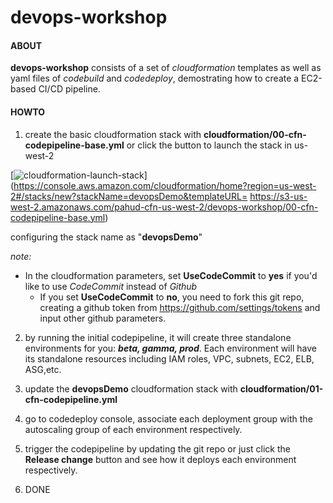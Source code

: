 # devops-workshop

#### ABOUT

**devops-workshop** consists of a set of *cloudformation* templates as well as yaml files of *codebuild* and *codedeploy*, demostrating how to create a EC2-based CI/CD pipeline.



#### HOWTO

1. create the basic cloudformation stack  with **cloudformation/00-cfn-codepipeline-base.yml** or click the button to launch the stack in us-west-2




[![cloudformation-launch-stack](https://s3.amazonaws.com/cloudformation-examples/cloudformation-launch-stack.png)](https://console.aws.amazon.com/cloudformation/home?region=us-west-2#/stacks/new?stackName=devopsDemo&templateURL=	https://s3-us-west-2.amazonaws.com/pahud-cfn-us-west-2/devops-workshop/00-cfn-codepipeline-base.yml)



configuring the stack name as "**devopsDemo**"

   *note:* 

- In the cloudformation parameters, set **UseCodeCommit** to **yes** if you'd like to use *CodeCommit* instead of *Github* 
   - If you set **UseCodeCommit** to **no**, you need to fork this git repo,  creating a github token from https://github.com/settings/tokens and input other github parameters.

2. by running the initial codepipeline, it will create three standalone environments for you: ***beta, gamma, prod***. Each environment will have its standalone resources including IAM roles, VPC, subnets, EC2, ELB, ASG,etc.

3. update the **devopsDemo** cloudformation stack with **cloudformation/01-cfn-codepipeline.yml**

4. go to codedeploy console, associate each deployment group with the autoscaling group of each environment respectively.

5. trigger the codepipeline by updating the git repo or just click the **Release change** button and see how it deploys each environment respectively.

6. DONE

